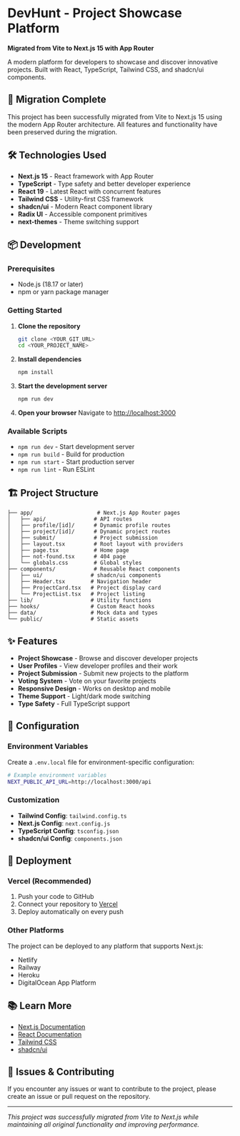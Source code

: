 # DevHunt - Project Showcase Platform

**Migrated from Vite to Next.js 15 with App Router**

A modern platform for developers to showcase and discover innovative projects. Built with React, TypeScript, Tailwind CSS, and shadcn/ui components.

## 🚀 Migration Complete

This project has been successfully migrated from Vite to Next.js 15 using the modern App Router architecture. All features and functionality have been preserved during the migration.

## 🛠️ Technologies Used

- **Next.js 15** - React framework with App Router
- **TypeScript** - Type safety and better developer experience
- **React 19** - Latest React with concurrent features
- **Tailwind CSS** - Utility-first CSS framework
- **shadcn/ui** - Modern React component library
- **Radix UI** - Accessible component primitives
- **next-themes** - Theme switching support

## 📦 Development

### Prerequisites

- Node.js (18.17 or later)
- npm or yarn package manager

### Getting Started

1. **Clone the repository**

   ```bash
   git clone <YOUR_GIT_URL>
   cd <YOUR_PROJECT_NAME>
   ```

2. **Install dependencies**

   ```bash
   npm install
   ```

3. **Start the development server**

   ```bash
   npm run dev
   ```

4. **Open your browser**
   Navigate to [http://localhost:3000](http://localhost:3000)

### Available Scripts

- `npm run dev` - Start development server
- `npm run build` - Build for production
- `npm run start` - Start production server
- `npm run lint` - Run ESLint

## 🏗️ Project Structure

```
├── app/                    # Next.js App Router pages
│   ├── api/               # API routes
│   ├── profile/[id]/      # Dynamic profile routes
│   ├── project/[id]/      # Dynamic project routes
│   ├── submit/            # Project submission
│   ├── layout.tsx         # Root layout with providers
│   ├── page.tsx           # Home page
│   ├── not-found.tsx      # 404 page
│   └── globals.css        # Global styles
├── components/            # Reusable React components
│   ├── ui/               # shadcn/ui components
│   ├── Header.tsx        # Navigation header
│   ├── ProjectCard.tsx   # Project display card
│   └── ProjectList.tsx   # Project listing
├── lib/                  # Utility functions
├── hooks/                # Custom React hooks
├── data/                 # Mock data and types
└── public/               # Static assets
```

## ✨ Features

- **Project Showcase** - Browse and discover developer projects
- **User Profiles** - View developer profiles and their work
- **Project Submission** - Submit new projects to the platform
- **Voting System** - Vote on your favorite projects
- **Responsive Design** - Works on desktop and mobile
- **Theme Support** - Light/dark mode switching
- **Type Safety** - Full TypeScript support

## 🔧 Configuration

### Environment Variables

Create a `.env.local` file for environment-specific configuration:

```bash
# Example environment variables
NEXT_PUBLIC_API_URL=http://localhost:3000/api
```

### Customization

- **Tailwind Config**: `tailwind.config.ts`
- **Next.js Config**: `next.config.js`
- **TypeScript Config**: `tsconfig.json`
- **shadcn/ui Config**: `components.json`

## 🚀 Deployment

### Vercel (Recommended)

1. Push your code to GitHub
2. Connect your repository to [Vercel](https://vercel.com)
3. Deploy automatically on every push

### Other Platforms

The project can be deployed to any platform that supports Next.js:

- Netlify
- Railway
- Heroku
- DigitalOcean App Platform

## 📚 Learn More

- [Next.js Documentation](https://nextjs.org/docs)
- [React Documentation](https://react.dev)
- [Tailwind CSS](https://tailwindcss.com)
- [shadcn/ui](https://ui.shadcn.com)

## 🐛 Issues & Contributing

If you encounter any issues or want to contribute to the project, please create an issue or pull request on the repository.

---

_This project was successfully migrated from Vite to Next.js while maintaining all original functionality and improving performance._
